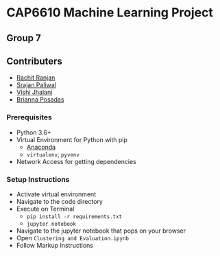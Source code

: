 # CAP6610 Machine Learning Project
## Group 7 

## Contributers
 - <a href="https://github.com/rachit-ranjan16">Rachit Ranjan</a>
 - <a href="https://github.com/srajanpaliwal">Srajan Paliwal</a>
 - <a href="https://github.com/vishij">Vishi Jhalani</a>
 - <a href="https://github.com/bposadas">Brianna Posadas</a>

### Prerequisites
 - Python 3.6+
 - Virtual Environment for Python with pip
   - <a href="https://conda.io/docs/user-guide/install/download.html">Anaconda</a>
   - `virtualenv`, `pyvenv`
 - Network Access for getting dependencies

### Setup Instructions
 - Activate virtual environment
 - Navigate to the code directory
 - Execute on Terminal
   - `pip install -r requirements.txt`
   - `jupyter notebook`
 - Navigate to the jupyter notebook that pops on your browser
 - Open `Clustering and Evaluation.ipynb`
 - Follow Markup Instructions
